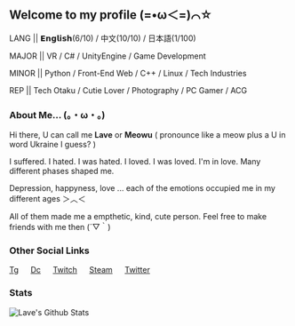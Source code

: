 ## Welcome to my profile (=•ω＜=)⌒☆

LANG || 𝗘𝗻𝗴𝗹𝗶𝘀𝗵(6/10) / 中文(10/10) / 日本語(1/100)

MAJOR || VR / C# / UnityEngine / Game Development

MINOR || Python / Front-End Web / C++ / Linux / Tech Industries  

REP || Tech Otaku / Cutie Lover / Photography / PC Gamer / ACG

### About Me... (。・ω・。)

Hi there, U can call me **Lave** or **Meowu** ( pronounce like a meow plus a U in word Ukraine I guess? )

I suffered. I hated. I was hated. I loved. I was loved. I'm in love. Many different phases shaped me.

Depression, happyness, love ... each of the emotions occupied me in my different ages ＞︿＜

All of them made me a empthetic, kind, cute person. Feel free to make friends with me then (´▽｀)

### Other Social Links

[Tg](https://t.me/Sacilave) &emsp; [Dc](https://discord.com/users/711912036950474862) &emsp; [Twitch](https://www.twitch.tv/sacilave) &emsp; [Steam](https://steamcommunity.com/id/sacilave/) &emsp; [Twitter](https://www.google.com.hk/search?q=Ask+me+%28+%E2%97%A1%E2%80%BF%E2%97%A1%29)

### Stats
![Lave's Github Stats](https://github-readme-stats-git-master-sacilaves-projects.vercel.app/api?username=sacilave&show_icons=true&theme=transparent)
